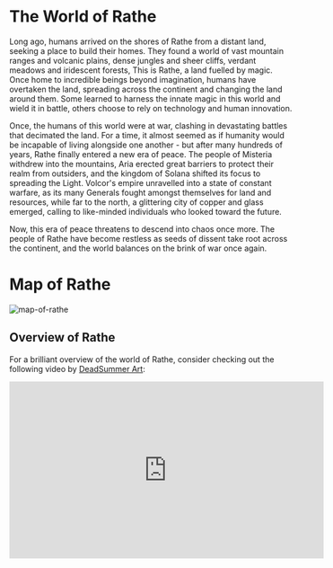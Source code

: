 # The World of Rathe

Long ago, humans arrived on the shores of Rathe from a distant land, seeking a place to build their homes. They found a world of vast mountain ranges and volcanic plains, dense jungles and sheer cliffs, verdant meadows and iridescent forests, This is Rathe, a land fuelled by magic. Once home to incredible beings beyond imagination, humans have overtaken the land, spreading across the continent and changing the land around them. Some learned to harness the innate magic in this world and wield it in battle, others choose to rely on technology and human innovation.

Once, the humans of this world were at war, clashing in devastating battles that decimated the land. For a time, it almost seemed as if humanity would be incapable of living alongside one another - but after many hundreds of years, Rathe finally entered a new era of peace. The people of Misteria withdrew into the mountains, Aria erected great barriers to protect their realm from outsiders, and the kingdom of Solana shifted its focus to spreading the Light. Volcor's empire unravelled into a state of constant warfare, as its many Generals fought amongst themselves for land and resources, while far to the north, a glittering city of copper and glass emerged, calling to like-minded individuals who looked toward the future.

Now, this era of peace threatens to descend into chaos once more. The people of Rathe have become restless as seeds of dissent take root across the continent, and the world balances on the brink of war once again.

# Map of Rathe

![map-of-rathe](https://d2hl7maqck52px.cloudfront.net/world-of-rathe/map-of-rathe.webp)

## Overview of Rathe

For a brilliant overview of the world of Rathe, consider checking out the following video by [DeadSummer Art](https://twitter.com/DeadSummerArt?s=20):

<iframe width="560" height="315" src="https://www.youtube.com/embed/J-3I92wt7Ys" title="YouTube video player" frameborder="0" allow="accelerometer; autoplay; clipboard-write; encrypted-media; gyroscope; picture-in-picture; web-share" allowfullscreen></iframe>

